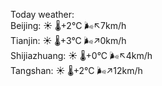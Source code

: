 Today weather:  
Beijing: ☀️ 🌡️+2°C 🌬️↖7km/h  
Tianjin: ☀️ 🌡️+3°C 🌬️↗0km/h  
Shijiazhuang: ☀️ 🌡️+0°C 🌬️↖4km/h  
Tangshan: ☀️ 🌡️+2°C 🌬️↗12km/h  
